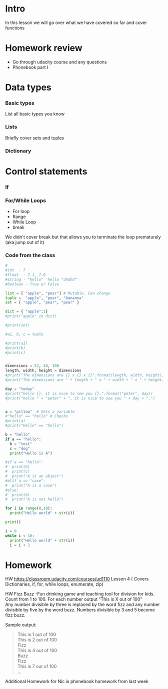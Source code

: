 # Intro
In this lesson we will go over what we have covered so far and cover functions


# Homework review
- Go through udacity course and any questions
- Phonebook part I

# Data types
### Basic types
List all basic types you know

### Lists 
Briefly cover sets and tuples

### Dictionary

# Control statements

### If

### For/While Loops
- For loop
- Range
- While Loop
- break

We didn't cover break but that allows you to terminate the loop prematurely (aka jump out of it)

### Code from the class
```python
# 
#int  - 7
#float  - 7.1, 7.0
#string - "hello" 'hello "dhdhd"'
#boolean - True or False

list = [ "apple", "pear"] # Mutable. Can change
tuple =  "apple", "pear", "bananna"
set = { "apple", "pear", "pear" }  

dict = { "apple":1}
#print("apple" in dict)

#print(set)

#a1, b, c = tuple

#print(a1)
#print(b)
#print(c)


dimensions = 52, 40, 100
length, width, height = dimensions
#print("The dimensions are {} x {} x {}".format(length, width, height))
#print("The dimensions are " + length + " x " + width + " x " + height)

day = "today"
#print("hello {}, it is nice to see you {}.".format("peter", day))
#print("hello " + "peter" + ", it is nice to see you " + day + ".")


a = "pillow"  # Sets a variable
#"hello" == "hello" # Checks
#print(a)
#print("Hello" == "hello")

b = "hello"
if a == "hello":
  b = "test"
  c = "dog"
  print("Hello is A")

#if a == "hello":
#  print(b)  
#  print(c)
#  print("A is an object")
#elif a == "case":
#  print("A is a case")
#else:
#  print(b)  
#  print("A is not hello")

for i in range(0,10):
  print("Hello world" + str(i))

print()

i = 0
while i < 10:
  print("Hello world" + str(i))
  i = i + 2
```

# Homework

HW https://classroom.udacity.com/courses/ud1110 Lesson 4
( Covers Dictionaries, if, for, while loops, enumerate, zip)

HW Fizz Buzz -Fun drinking game and teaching tool for division for kids.  
Count from 1 to 100. For each number output "This is X out of 100"  
Any number divisible by three is replaced by the word fizz and any number divisible by five by the word buzz. Numbers divisible by 3 and 5 become fizz buzz.

Sample output:
> This is 1 out of 100  
> This is 2 out of 100  
> Fizz  
> This is 4 out of 100  
> Buzz  
> Fizz  
> This is 7 out of 100  
> ...  

Additional Homework for Nic is phonebook homework from last week
